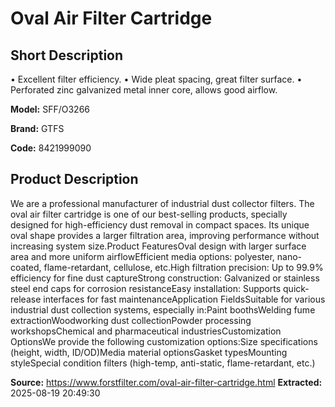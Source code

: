 # Oval Air Filter Cartridge

## Short Description

• Excellent filter efficiency.
• Wide pleat spacing, great filter surface.
• Perforated zinc galvanized metal inner core, allows good airflow.

**Model:** SFF/O3266

**Brand:** GTFS

**Code:** 8421999090

## Product Description

We are a professional manufacturer of industrial dust collector filters. The oval air filter cartridge is one of our best-selling products, specially designed for high-efficiency dust removal in compact spaces. Its unique oval shape provides a larger filtration area, improving performance without increasing system size.Product FeaturesOval design with larger surface area and more uniform airflowEfficient media options: polyester, nano-coated, flame-retardant, cellulose, etc.High filtration precision: Up to 99.9% efficiency for fine dust captureStrong construction: Galvanized or stainless steel end caps for corrosion resistanceEasy installation: Supports quick-release interfaces for fast maintenanceApplication FieldsSuitable for various industrial dust collection systems, especially in:Paint boothsWelding fume extractionWoodworking dust collectionPowder processing workshopsChemical and pharmaceutical industriesCustomization OptionsWe provide the following customization options:Size specifications (height, width, ID/OD)Media material optionsGasket typesMounting styleSpecial condition filters (high-temp, anti-static, flame-retardant, etc.)

**Source:** https://www.forstfilter.com/oval-air-filter-cartridge.html
**Extracted:** 2025-08-19 20:49:30
